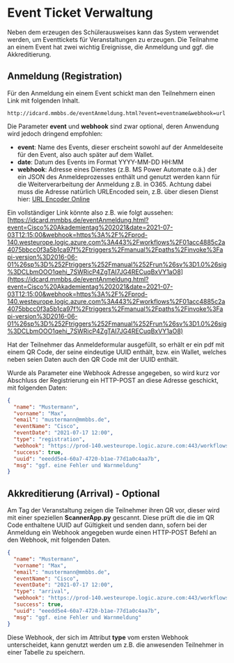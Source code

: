 # Event Ticket Verwaltung
Neben dem erzeugen des Schülerausweises kann das System verwendet werden, um Eventtickets für Veranstaltungen zu erzeugen.
Die Teilnahme an einem Event hat zwei wichtig Ereignisse, die Anmeldung und ggf. die Akkreditierung. 
## Anmeldung (Registration)
Für den Anmeldung ein einem Event schickt man den Teilnehmern einen Link mit folgenden Inhalt.
```
http://idcard.mmbbs.de/eventAnmeldung.html?event=eventname&webhook=url
```
Die Parameter **event** und **webhook** sind zwar optional, deren Anwendung wird jedoch dringend empfohlen:
- **event**: Name des Events, dieser erscheint sowohl auf der Anmeldeseite für den Event, also auch später auf dem Wallet.
- **date**: Datum des Events im Format YYYY-MM-DD HH:MM
- **webhook**: Adresse eines Dienstes (z.B. MS Power Automate o.ä.) der ein JSON des Anmeldeprozesses enthält und genutzt werden kann für die Weiterverarbeitung der Anmeldung z.B. in O365. Achtung dabei muss die Adresse natürlich URLEncoded sein, z.B. über diesen Dienst hier: [URL Encoder Online](https://meyerweb.com/eric/tools/dencoder/)

Ein vollständiger Link könnte also z.B. wie folgt aussehen: [https://idcard.mmbbs.de/eventAnmeldung.html?event=Cisco%20Akademientag%202021&date=2021-07-03T12:15:00&webhook=https%3A%2F%2Fprod-140.westeurope.logic.azure.com%3A443%2Fworkflows%2F01acc4885c2a4075bbcc0f3a5b1ca97f%2Ftriggers%2Fmanual%2Fpaths%2Finvoke%3Fapi-version%3D2016-06-01%26sp%3D%252Ftriggers%252Fmanual%252Frun%26sv%3D1.0%26sig%3DCLbmOOO1qehi_7SWRicP4ZgTAI7JG4RECuqBxVY1aO8](https://idcard.mmbbs.de/eventAnmeldung.html?event=Cisco%20Akademientag%202021&date=2021-07-03T12:15:00&webhook=https%3A%2F%2Fprod-140.westeurope.logic.azure.com%3A443%2Fworkflows%2F01acc4885c2a4075bbcc0f3a5b1ca97f%2Ftriggers%2Fmanual%2Fpaths%2Finvoke%3Fapi-version%3D2016-06-01%26sp%3D%252Ftriggers%252Fmanual%252Frun%26sv%3D1.0%26sig%3DCLbmOOO1qehi_7SWRicP4ZgTAI7JG4RECuqBxVY1aO8)

Hat der Teilnehmer das Anmeldeformular ausgefüllt, so erhält er ein pdf mit einem QR Code, der seine eindeutige UUID enthält, bzw. ein Wallet, welches neben seien Daten auch den QR Code mit der UUID enthält.

Wurde als Parameter eine Webhook Adresse angegeben, so wird kurz vor Abschluss der Registrierung ein HTTP-POST an diese Adresse geschickt, mit folgenden Daten:
```JSON
{
  "name": "Mustermann",
  "vorname": "Max",
  "email": "mustermann@mmbbs.de",
  "eventName": "Cisco",
  "eventDate": "2021-07-17 12:00",
  "type": "registration",
  "webhook": "https://prod-140.westeurope.logic.azure.com:443/workflows/01acc4885c2a4075bbcc0f3a5b1ca97f/triggers/manual/paths/invoke?api-version=2016-06-01&sp=%2Ftriggers%2Fmanual%2Frun&sv=1.0&sig=CLbmOOO1qehi_7SWRicP4ZgTAI7JG4RECuqBxVY1aO8",
  "success": true,
  "uuid": "eeedd5e4-60a7-4720-b1ae-77d1a0c4aa7b",
  "msg": "ggf. eine Fehler und Warnmeldung"
}
```

## Akkreditierung (Arrival) - Optional
Am Tag der Veranstaltung zeigen die Teilnehmer ihren QR vor, dieser wird mit einer speziellen **ScannerApp.py** gescannt. Diese prüft die die im QR Code enthaltene UUID auf Gültigkeit und senden dann, sofern bei der Anmeldung ein Webhook angegeben wurde einen HTTP-POST Befehl an den Webhook, mit folgenden Daten.
```JSON
{
  "name": "Mustermann",
  "vorname": "Max",
  "email": "mustermann@mmbbs.de",
  "eventName": "Cisco",
  "eventDate": "2021-07-17 12:00",  
  "type": "arrival",
  "webhook": "https://prod-140.westeurope.logic.azure.com:443/workflows/01acc4885c2a4075bbcc0f3a5b1ca97f/triggers/manual/paths/invoke?api-version=2016-06-01&sp=%2Ftriggers%2Fmanual%2Frun&sv=1.0&sig=CLbmOOO1qehi_7SWRicP4ZgTAI7JG4RECuqBxVY1aO8",
  "success": true,
  "uuid": "eeedd5e4-60a7-4720-b1ae-77d1a0c4aa7b",
  "msg": "ggf. eine Fehler und Warnmeldung"
}
```
Diese Webhook, der sich im Attribut **type** vom ersten Webhook unterscheidet, kann genutzt werden um z.B. die anwesenden Teilnehmer in einer Tabelle zu speichern.
